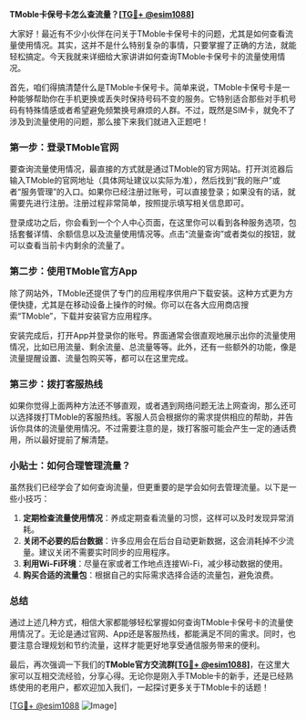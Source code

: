 **TMoble卡保号卡怎么查流量？[[TG💪+ @esim1088](https://t.me/s/esim1088)]**

大家好！最近有不少小伙伴在问关于TMoble卡保号卡的问题，尤其是如何查看流量使用情况。其实，这并不是什么特别复杂的事情，只要掌握了正确的方法，就能轻松搞定。今天我就来详细给大家讲讲如何查询TMoble卡保号卡的流量使用情况。

首先，咱们得搞清楚什么是TMoble卡保号卡。简单来说，TMoble卡保号卡是一种能够帮助你在手机更换或丢失时保持号码不变的服务。它特别适合那些对手机号码有特殊情感或者希望避免频繁换号麻烦的人群。不过，既然是SIM卡，就免不了涉及到流量使用的问题，那么接下来我们就进入正题吧！

### 第一步：登录TMoble官网

要查询流量使用情况，最直接的方式就是通过TMoble的官方网站。打开浏览器后输入TMoble的官网地址（具体网址建议以实际为准），然后找到“我的账户”或者“服务管理”的入口。如果你已经注册过账号，可以直接登录；如果没有的话，就需要先进行注册。注册过程非常简单，按照提示填写相关信息即可。

登录成功之后，你会看到一个个人中心页面，在这里你可以看到各种服务选项，包括套餐详情、余额信息以及流量使用情况等。点击“流量查询”或者类似的按钮，就可以查看当前卡内剩余的流量了。

### 第二步：使用TMoble官方App

除了网站外，TMoble还提供了专门的应用程序供用户下载安装。这种方式更为方便快捷，尤其是在移动设备上操作的时候。你可以在各大应用商店搜索“TMoble”，下载并安装官方应用程序。

安装完成后，打开App并登录你的账号。界面通常会很直观地展示出你的流量使用情况，比如已用流量、剩余流量、总流量等等。此外，还有一些额外的功能，像是流量提醒设置、流量包购买等，都可以在这里完成。

### 第三步：拨打客服热线

如果你觉得上面两种方法还不够直观，或者遇到网络问题无法上网查询，那么还可以选择拨打TMoble的客服热线。客服人员会根据你的需求提供相应的帮助，并告诉你具体的流量使用情况。不过需要注意的是，拨打客服可能会产生一定的通话费用，所以最好提前了解清楚。

### 小贴士：如何合理管理流量？

虽然我们已经学会了如何查询流量，但更重要的是学会如何去管理流量。以下是一些小技巧：

1. **定期检查流量使用情况**：养成定期查看流量的习惯，这样可以及时发现异常消耗。
2. **关闭不必要的后台数据**：许多应用会在后台自动更新数据，这会消耗掉不少流量。建议关闭不需要实时同步的应用程序。
3. **利用Wi-Fi环境**：尽量在家或者工作地点连接Wi-Fi，减少移动数据的使用。
4. **购买合适的流量包**：根据自己的实际需求选择合适的流量包，避免浪费。

### 总结

通过上述几种方式，相信大家都能够轻松掌握如何查询TMoble卡保号卡的流量使用情况了。无论是通过官网、App还是客服热线，都能满足不同的需求。同时，也要注意合理规划和节约流量，这样才能更好地享受通信服务带来的便利。

最后，再次强调一下我们的**TMoble官方交流群[[TG💪+ @esim1088](https://t.me/s/esim1088)]**，在这里大家可以互相交流经验，分享心得。无论你是刚入手TMoble卡的新手，还是已经熟练使用的老用户，都欢迎加入我们，一起探讨更多关于TMoble卡的话题！

[[TG💪+ @esim1088](https://t.me/s/esim1088) ![Image](https://i.postimg.cc/4NQfJmqS/Snipaste-2025-05-13-00-14-12.png)]